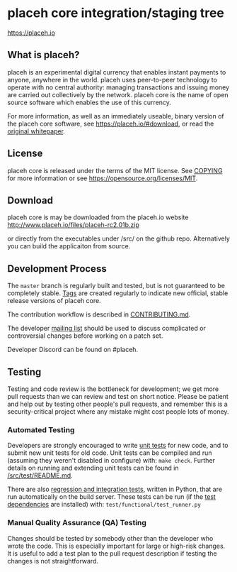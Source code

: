 placeh core integration/staging tree
=====================================


https://placeh.io

What is placeh?
----------------

placeh is an experimental digital currency that enables instant payments to
anyone, anywhere in the world. placeh uses peer-to-peer technology to operate
with no central authority: managing transactions and issuing money are carried
out collectively by the network. placeh core is the name of open source
software which enables the use of this currency.

For more information, as well as an immediately useable, binary version of
the placeh core software, see https://placeh.io/#download, or read the
[original whitepaper](http://explore.placeh.io:8080/artifact/F9ddp3zXbNd5zwxBngvRBe4zQgmoViNuma.json).

License
-------

placeh core is released under the terms of the MIT license. See [COPYING](COPYING) for more
information or see https://opensource.org/licenses/MIT.

Download
-------

placeh core is may be downloaded from the placeh.io website 
http://www.placeh.io/files/placeh-rc2.01b.zip

or directly from the executables under /src/ on the github repo.
Alternatively you can build the applicaiton from source.

Development Process
-------------------

The `master` branch is regularly built and tested, but is not guaranteed to be
completely stable. [Tags](https://github.com/xagau/placeh/tags) are created
regularly to indicate new official, stable release versions of placeh core.

The contribution workflow is described in [CONTRIBUTING.md](CONTRIBUTING.md).

The developer [mailing list](https://lists.linuxfoundation.org/mailman/listinfo/placeh-dev)
should be used to discuss complicated or controversial changes before working
on a patch set.

Developer Discord can be found on #placeh.

Testing
-------

Testing and code review is the bottleneck for development; we get more pull
requests than we can review and test on short notice. Please be patient and help out by testing
other people's pull requests, and remember this is a security-critical project where any mistake might cost people
lots of money.

### Automated Testing

Developers are strongly encouraged to write [unit tests](src/test/README.md) for new code, and to
submit new unit tests for old code. Unit tests can be compiled and run
(assuming they weren't disabled in configure) with: `make check`. Further details on running
and extending unit tests can be found in [/src/test/README.md](/src/test/README.md).

There are also [regression and integration tests](/test), written
in Python, that are run automatically on the build server.
These tests can be run (if the [test dependencies](/test) are installed) with: `test/functional/test_runner.py`

### Manual Quality Assurance (QA) Testing

Changes should be tested by somebody other than the developer who wrote the
code. This is especially important for large or high-risk changes. It is useful
to add a test plan to the pull request description if testing the changes is
not straightforward.

